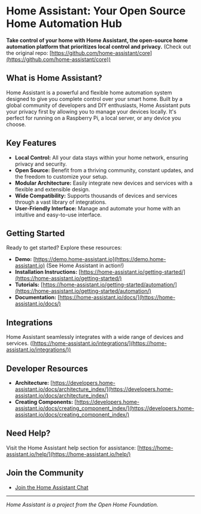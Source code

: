 # Home Assistant: Your Open Source Home Automation Hub

**Take control of your home with Home Assistant, the open-source home automation platform that prioritizes local control and privacy.**  (Check out the original repo: [https://github.com/home-assistant/core](https://github.com/home-assistant/core))

## What is Home Assistant?

Home Assistant is a powerful and flexible home automation system designed to give you complete control over your smart home. Built by a global community of developers and DIY enthusiasts, Home Assistant puts your privacy first by allowing you to manage your devices locally.  It's perfect for running on a Raspberry Pi, a local server, or any device you choose.

## Key Features

*   **Local Control:**  All your data stays within your home network, ensuring privacy and security.
*   **Open Source:** Benefit from a thriving community, constant updates, and the freedom to customize your setup.
*   **Modular Architecture:** Easily integrate new devices and services with a flexible and extensible design.
*   **Wide Compatibility:** Supports thousands of devices and services through a vast library of integrations.
*   **User-Friendly Interface:**  Manage and automate your home with an intuitive and easy-to-use interface.

## Getting Started

Ready to get started?  Explore these resources:

*   **Demo:** [https://demo.home-assistant.io](https://demo.home-assistant.io) (See Home Assistant in action!)
*   **Installation Instructions:** [https://home-assistant.io/getting-started/](https://home-assistant.io/getting-started/)
*   **Tutorials:** [https://home-assistant.io/getting-started/automation/](https://home-assistant.io/getting-started/automation/)
*   **Documentation:** [https://home-assistant.io/docs/](https://home-assistant.io/docs/)

## Integrations

Home Assistant seamlessly integrates with a wide range of devices and services.
([https://home-assistant.io/integrations/](https://home-assistant.io/integrations/))

## Developer Resources

*   **Architecture:** [https://developers.home-assistant.io/docs/architecture_index/](https://developers.home-assistant.io/docs/architecture_index/)
*   **Creating Components:** [https://developers.home-assistant.io/docs/creating_component_index/](https://developers.home-assistant.io/docs/creating_component_index/)

## Need Help?

Visit the Home Assistant help section for assistance: [https://home-assistant.io/help/](https://home-assistant.io/help/)

## Join the Community

*   [Join the Home Assistant Chat](https://www.home-assistant.io/join-chat/)

---

*Home Assistant is a project from the Open Home Foundation.*